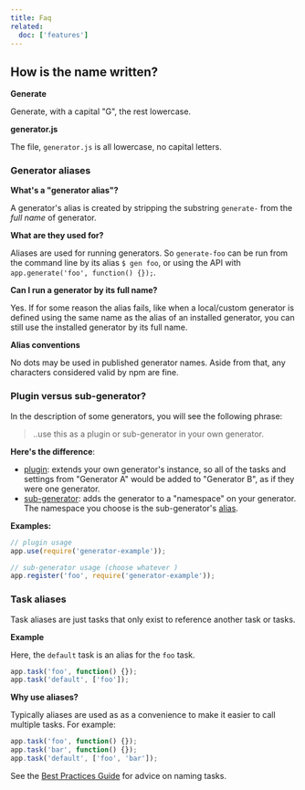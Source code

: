 ```yaml
---
title: Faq
related:
  doc: ['features']
---
```


## How is the name written?

**Generate**

Generate, with a capital "G", the rest lowercase.

**generator.js**

The file, `generator.js` is all lowercase, no capital letters.


<a name="aliases"></a>
### Generator aliases

**What's a "generator alias"?**

A generator's alias is created by stripping the substring `generate-` from the _full name_ of generator.

**What are they used for?**

Aliases are used for running generators. So `generate-foo` can be run from the command line by its alias `$ gen foo`, or using the API with `app.generate('foo', function() {});`.

**Can I run a generator by its full name?**

Yes. If for some reason the alias fails, like when a local/custom generator is defined using the same name as the alias of an installed generator, you can still use the installed generator by its full name.

**Alias conventions**

No dots may be used in published generator names. Aside from that, any characters considered valid by npm are fine.

### Plugin versus sub-generator?

In the description of some generators, you will see the following phrase:

> ..use this as a plugin or sub-generator in your own generator.

**Here's the difference**:

- [plugin](docs/plugins.md): extends your own generator's instance, so all of the tasks and settings from "Generator A" would be added to "Generator B", as if they were one generator.
- [sub-generator](docs/sub-generators.md): adds the generator to a "namespace" on your generator. The namespace you choose is the sub-generator's [alias](#aliases). 

**Examples:**

```js
// plugin usage
app.use(require('generator-example'));

// sub-generator usage (choose whatever )
app.register('foo', require('generator-example'));
```

### Task aliases

Task aliases are just tasks that only exist to reference another task or tasks.

**Example**

Here, the `default` task is an alias for the `foo` task.

```js
app.task('foo', function() {});
app.task('default', ['foo']);
```

**Why use aliases?**

Typically aliases are used as as a convenience to make it easier to call multiple tasks. For example:

```js
app.task('foo', function() {});
app.task('bar', function() {});
app.task('default', ['foo', 'bar']);
```

See the [Best Practices Guide](https://github.com/generate/best-practices/naming-tasks) for advice on naming tasks.

